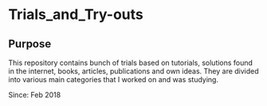 # Trials_and_Try-outs

## Purpose

This repository contains bunch of trials based on tutorials, solutions found in the internet, books, articles, publications and own ideas. They are divided into various main categories that I worked on and was studying.

Since: Feb 2018
